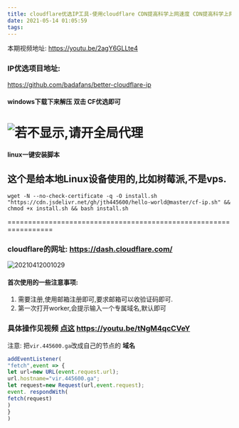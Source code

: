 ```yaml
---
title: cloudflare优选IP工具-使用cloudflare CDN提高科学上网速度 CDN提高科学上网速度
date: 2021-05-14 01:05:59
tags:
---
```

本期视频地址: https://youtu.be/2agY6GLLte4

### IP优选项目地址: 
https://github.com/badafans/better-cloudflare-ip

#### windows下载下来解压 双击 CF优选即可
![若不显示,请开全局代理](https://cdn.jsdelivr.net/gh/jth445600/picgo@master/小书匠/1620928108994.png)
=======================================================================
#### linux一键安装脚本
## 这个是给本地Linux设备使用的,比如树莓派,不是vps.
```shell?linenums
wget -N --no-check-certificate -q -O install.sh "https://cdn.jsdelivr.net/gh/jth445600/hello-world@master/cf-ip.sh" && chmod +x install.sh && bash install.sh
```
=================================================================
### cloudflare的网址: https://dash.cloudflare.com/
![20210412001029](https://cdn.jsdelivr.net/gh/jth445600/picgo@master/img/20210412001029.png)
#### 首次使用的一些注意事项:
1. 需要注册,使用邮箱注册即可,要求邮箱可以收验证码即可.
2. 第一次打开worker,会提示输入一个专属域名,默认即可

### 具体操作见视频 [点这](https://youtu.be/tNgM4qcCVeY) https://youtu.be/tNgM4qcCVeY

注意: 把`vir.445600.ga`改成自己的节点的 **域名**

```javascript
addEventListener(
"fetch",event => {
let url=new URL(event.request.url);
url.hostname="vir.445600.ga";
let request=new Request(url,event.request);
event. respondWith(
fetch(request)
)
}
)
```